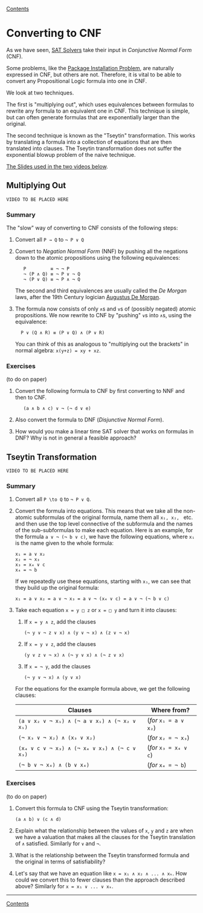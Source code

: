 [Contents](contents.html)

# Converting to CNF

As we have seen, [SAT Solvers](sat-solvers.html) take their input in *Conjunctive Normal Form* (CNF).

Some problems, like the [Package Installation Problem](packages.md), are naturally expressed in CNF, but others are not. Therefore, it is vital to be able to convert any Propositional Logic formula into one in CNF.

We look at two techniques.

The first is "multiplying out", which uses equivalences between formulas to rewrite any formula to an equivalent one in CNF. This technique is simple, but can often generate formulas that are exponentially larger than the original.

The second technique is known as the "Tseytin" transformation. This works by translating a formula into a collection of equations that are then translated into clauses. The Tseytin transformation does not suffer the exponential blowup problem of the naive technique.

[The Slides used in the two videos below](week03-slides.pdf).

## Multiplying Out

```
VIDEO TO BE PLACED HERE
```

### Summary

The "slow" way of converting to CNF consists of the following steps:

1. Convert all `P → Q` to `¬ P ∨ Q`

2. Convert to *Negation Normal Form* (NNF) by pushing all the negations down to the atomic propositions using the following equivalences:

   ```
      P         ≡ ¬ ¬ P
      ¬ (P ∧ Q) ≡ ¬ P ∨ ¬ Q
      ¬ (P ∨ Q) ≡ ¬ P ∧ ¬ Q
   ```

   The second and third equivalences are usually called the *De Morgan* laws, after the 19th Century logician [Augustus De Morgan](https://en.wikipedia.org/wiki/De_Morgan\%27s_laws).

3. The formula now consists of only `∧`s and `∨`s of (possibly negated) atomic propositions. We now rewrite to CNF by "pushing" `∨`s into `∧`s, using the equivalence:

   ```
     P ∨ (Q ∧ R) ≡ (P ∨ Q) ∧ (P ∨ R)
   ```

   You can think of this as analogous to "multiplying out the brackets" in normal algebra: `x(y+z) = xy + xz`.

### Exercises

(to do on paper)

1. Convert the following formula to CNF by first converting to NNF
   and then to CNF.

   ```
      (a ∧ b ∧ c) ∨ ¬ (¬ d ∨ e)
   ```

2. Also convert the formula to DNF (*Disjunctive Normal Form*).

3. How would you make a linear time SAT solver that works on formulas in DNF?  Why is not in general a feasible approach?

## Tseytin Transformation

```
VIDEO TO BE PLACED HERE
```

### Summary

1. Convert all `P \to Q` to `¬ P ∨ Q`.

2. Convert the formula into equations. This means that we take all the non-atomic subformulas of the original formula, name them all `x₁, x₂, ` etc. and then use the top level connective of the subformula and the names of the sub-subformulas to make each equation. Here is an example, for the formula `a ∨ ¬ (¬ b ∨ c)`, we have the following equations, where `x₁` is the name given to the whole formula:

   ```
   x₁ = a ∨ x₂
   x₂ = ¬ x₃
   x₃ = x₄ ∨ c
   x₄ = ¬ b
   ```

   If we repeatedly use these equations, starting with `x₁`, we can see that they build up the original formula:

   ```
   x₁ = a ∨ x₂ = a ∨ ¬ x₃ = a ∨ ¬ (x₄ ∨ c) = a ∨ ¬ (¬ b ∨ c)
   ```

3. Take each equation `x = y □ z` or `x = □ y` and turn it into clauses:

   1. If `x = y ∧ z`, add the clauses

      ```
      (¬ y ∨ ¬ z ∨ x) ∧ (y ∨ ¬ x) ∧ (z ∨ ¬ x)
      ```

   2. If `x = y ∨ z`, add the clauses

      ```
      (y ∨ z ∨ ¬ x) ∧ (¬ y ∨ x) ∧ (¬ z ∨ x)
      ```

   3. If `x = ¬ y`, add the clauses

      ```
      (¬ y ∨ ¬ x) ∧ (y ∨ x)
      ```

   For the equations for the example formula above, we get the following clauses:

   | Clauses                                      | Where from?           |
   |----------------------------------------------|-----------------------|
   | `(a ∨ x₂ ∨ ¬ x₁) ∧ (¬ a ∨ x₁) ∧ (¬ x₂ ∨ x₁)` | (*for* `x₁ = a ∨ x₂`) |
   | `(¬ x₃ ∨ ¬ x₂) ∧ (x₃ ∨ x₂)`                  | (*for* `x₂ = ¬ x₃`)   |
   | `(x₄ ∨ c ∨ ¬ x₃) ∧ (¬ x₄ ∨ x₃) ∧ (¬ c ∨ x₃)` | (*for* `x₃ = x₄ ∨ c`) |
   | `(¬ b ∨ ¬ x₄) ∧ (b ∨ x₄)`                    | (*for* `x₄ = ¬ b`)    |

### Exercises

(to do on paper)

1. Convert this formula to CNF using the Tseytin transformation:

   ```
   (a ∧ b) ∨ (c ∧ d)
   ```

2. Explain what the relationship between the values of `x`, `y` and `z` are when we have a valuation that makes all the clauses for the Tseytin translation of `∧` satisfied. Similarly for `∨` and `¬`.

3. What is the relationship between the Tseytin transformed formula
   and the original in terms of satisfiability?

4. Let's say that we have an equation like `x = x₁ ∧ x₂ ∧ ... ∧ xₖ`. How could we convert this to fewer clauses than the approach described above?  Similarly for `x = x₁ ∨ ... ∨ xₖ`.

---

[Contents](contents.html)
